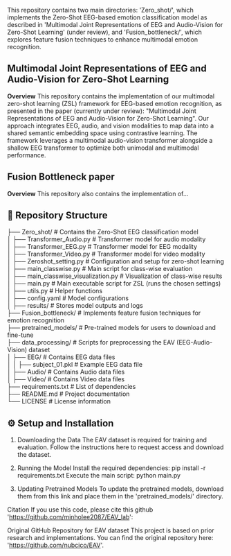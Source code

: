 This repository contains two main directories: 'Zero_shot/', which implements the Zero-Shot EEG-based emotion classification model as described in 'Multimodal Joint Representations of EEG and Audio-Vision for Zero-Shot Learning' (under review), and 'Fusion_bottleneck/', which explores feature fusion techniques to enhance multimodal emotion recognition.

## Multimodal Joint Representations of EEG and Audio-Vision for Zero-Shot Learning  
**Overview**
This repository contains the implementation of our multimodal zero-shot learning (ZSL) framework for EEG-based emotion recognition, as presented in the paper (currently under review): "Multimodal Joint Representations of EEG and Audio-Vision for Zero-Shot Learning".
Our approach integrates EEG, audio, and vision modalities to map data into a shared semantic embedding space using contrastive learning. The framework leverages a multimodal audio-vision transformer alongside a shallow EEG transformer to optimize both unimodal and multimodal performance.

## Fusion Bottleneck paper
**Overview**
This repository also contains the implementation of...

## **📁 Repository Structure**  
├── Zero_shot/                     # Contains the Zero-Shot EEG classification model  
│   ├── Transformer_Audio.py       # Transformer model for audio modality  
│   ├── Transformer_EEG.py         # Transformer model for EEG modality  
│   ├── Transformer_Video.py       # Transformer model for video modality  
│   ├── Zeroshot_setting.py        # Configuration and setup for zero-shot learning  
│   ├── main_classwise.py          # Main script for class-wise evaluation  
│   ├── main_classwise_visualization.py  # Visualization of class-wise results  
│   ├── main.py                    # Main executable script for ZSL (runs the chosen settings)  
│   ├── utils.py                    # Helper functions  
│   ├── config.yaml                 # Model configurations  
│   ├── results/                    # Stores model outputs and logs  
├── Fusion_bottleneck/              # Implements feature fusion techniques for emotion recognition  
├── pretrained_models/              # Pre-trained models for users to download and fine-tune  
├── data_processing/                # Scripts for preprocessing the EAV (EEG-Audio-Vision) dataset  
│   ├── EEG/                        # Contains EEG data files  
│   │   ├── subject_01.pkl          # Example EEG data file  
│   ├── Audio/                      # Contains Audio data files  
│   ├── Video/                      # Contains Video data files  
├── requirements.txt                # List of dependencies  
├── README.md                       # Project documentation  
└── LICENSE                         # License information  


## **⚙️ Setup and Installation**  
1. Downloading the Data
  The EAV dataset is required for training and evaluation. Follow the instructions here to request access and download the dataset.

2. Running the Model
  Install the required dependencies:
    pip install -r requirements.txt
  Execute the main script:
    python main.py

3. Updating Pretrained Models
  To update the pretrained models, download them from this link and place them in the 'pretrained_models/' directory.

Citation
If you use this code, please cite this github 'https://github.com/minholee2087/EAV_lab':

Original GitHub Repository for EAV dataset
This project is based on prior research and implementations. You can find the original repository here: 'https://github.com/nubcico/EAV'.
